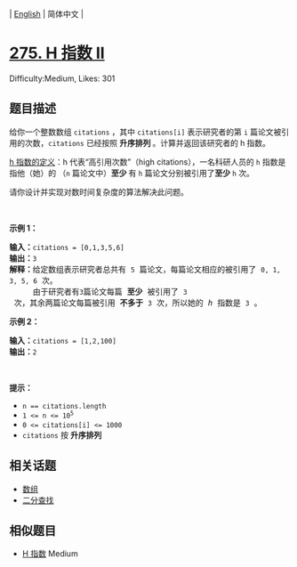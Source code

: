 
| [English](problem_en.md) | 简体中文 |

# [275. H 指数 II](https://leetcode.cn/problems/h-index-ii/)
Difficulty:Medium, Likes: 301

## 题目描述

<p>给你一个整数数组 <code>citations</code> ，其中 <code>citations[i]</code> 表示研究者的第 <code>i</code> 篇论文被引用的次数，<code>citations</code> 已经按照&nbsp;<strong>升序排列&nbsp;</strong>。计算并返回该研究者的 h<strong><em>&nbsp;</em></strong>指数。</p>

<p><a href="https://baike.baidu.com/item/h-index/3991452?fr=aladdin" target="_blank">h 指数的定义</a>：h 代表“高引用次数”（high citations），一名科研人员的 <code>h</code> 指数是指他（她）的 （<code>n</code> 篇论文中）<strong>至少&nbsp;</strong>有 <code>h</code> 篇论文分别被引用了<strong>至少</strong> <code>h</code> 次。</p>

<p>请你设计并实现对数时间复杂度的算法解决此问题。</p>

<p>&nbsp;</p>

<p><strong class="example">示例 1：</strong></p>

<pre>
<strong>输入：</strong><code>citations = [0,1,3,5,6]</code>
<strong>输出：</strong><code>3</code>
<strong>解释：</strong>给定数组表示研究者总共有 <code>5</code> 篇论文，每篇论文相应的被引用了 <code>0, 1, 3, 5, 6</code> 次。
&nbsp;    由于研究者有<code>3</code>篇论文每篇<strong> 至少 </strong>被引用了 <code>3</code> 次，其余两篇论文每篇被引用<strong> 不多于</strong> <code>3</code> 次，所以她的<em> h </em>指数是 <code>3</code> 。</pre>

<p><strong class="example">示例 2：</strong></p>

<pre>
<strong>输入：</strong><code>citations = [1,2,100]</code>
<strong>输出：</strong><code>2</code>
</pre>

<p>&nbsp;</p>

<p><strong>提示：</strong></p>

<ul>
	<li><code>n == citations.length</code></li>
	<li><code>1 &lt;= n &lt;= 10<sup>5</sup></code></li>
	<li><code>0 &lt;= citations[i] &lt;= 1000</code></li>
	<li><code>citations</code> 按 <strong>升序排列</strong></li>
</ul>


## 相关话题

- [数组](https://leetcode.cn/tag/array/)
- [二分查找](https://leetcode.cn/tag/binary-search/)

## 相似题目

- [H 指数](../h-index/README.md) Medium 
